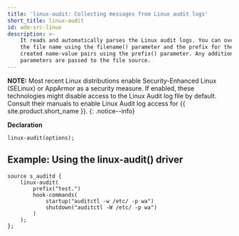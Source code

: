 ```yaml
---
title: 'linux-audit: Collecting messages from Linux audit logs'
short_title: linux-audit
id: adm-src-linux
description: >-
    It reads and automatically parses the Linux audit logs. You can override
    the file name using the filename() parameter and the prefix for the
    created name-value pairs using the prefix() parameter. Any additional
    parameters are passed to the file source.
---
```


**NOTE:** Most recent Linux distributions enable Security-Enhanced Linux
(SELinux) or AppArmor as a security measure. If enabled, these
technologies might disable access to the Linux Audit log file by
default. Consult their manuals to enable Linux Audit log access for
{{ site.product.short_name }}.
{: .notice--info}

**Declaration**

```config
linux-audit(options);
```

## Example: Using the linux-audit() driver

```config
source s_auditd {
    linux-audit(
        prefix("test.")
        hook-commands(
            startup("auditctl -w /etc/ -p wa")
            shutdown("auditctl -W /etc/ -p wa")
        )
    );
};
```
